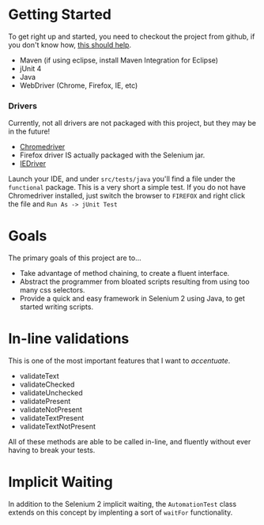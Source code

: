 # Getting Started
To get right up and started,  you need to checkout the project from github, if you don't know how, [this should help](http://git-scm.com/book/en/Git-Basics-Getting-a-Git-Repository).
- Maven (if using eclipse, install Maven Integration for Eclipse)
- jUnit 4
- Java
- WebDriver (Chrome, Firefox, IE, etc)

### Drivers
Currently, not all drivers are not packaged with this project, but they may be in the future!
- [Chromedriver](https://code.google.com/p/chromedriver/downloads/list)
- Firefox driver IS actually packaged with the Selenium jar.
- [IEDriver](https://code.google.com/p/selenium/downloads/list)

Launch your IDE, and under ```src/tests/java``` you'll find a file under the ```functional``` package.  This is a very short a simple test. 
If you do not have Chromedriver installed, just switch the browser to ```FIREFOX``` and right click the file and ```Run As -> jUnit Test```

# Goals
The primary goals of this project are to...
- Take advantage of method chaining, to create a fluent interface.
- Abstract the programmer from bloated scripts resulting from using too many css selectors.
- Provide a quick and easy framework in Selenium 2 using Java, to get started writing scripts.

# In-line validations
This is one of the most important features that I want to _*accentuate*_.
- validateText
- validateChecked
- validateUnchecked
- validatePresent
- validateNotPresent
- validateTextPresent
- validateTextNotPresent

All of these methods are able to be called in-line, and fluently without ever having to break your tests.

# Implicit Waiting
In addition to the Selenium 2 implicit waiting, the ```AutomationTest``` class extends on this concept by implenting a sort of ```waitFor``` functionality.
